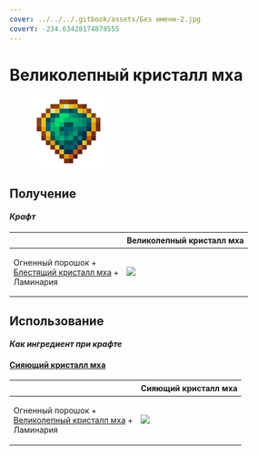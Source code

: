 ```yaml
---
cover: ../../../.gitbook/assets/Без имени-2.jpg
coverY: -234.63428174878555
---
```


# Великолепный кристалл мха

<figure><img src="../../../.gitbook/assets/moss_gem_4_128.png" alt=""><figcaption></figcaption></figure>

## Получение

#### _Крафт_

| ㅤ                                                                                              | Великолепный кристалл мха                      |
| ---------------------------------------------------------------------------------------------- | ---------------------------------------------- |
| <p>Огненный порошок +<br><a href="moss_gem_3.md">Блестящий кристалл мха</a> +<br>Ламинария</p> | ![](../../../.gitbook/assets/moss\_gem\_4.png) |

## Использование

#### _Как ингредиент при крафте_

#### [Сияющий кристалл мха](moss\_gem\_5.md)

| ㅤ                                                                                                 | Сияющий кристалл мха                           |
| ------------------------------------------------------------------------------------------------- | ---------------------------------------------- |
| <p>Огненный порошок +<br><a href="moss_gem_4.md">Великолепный кристалл мха</a> +<br>Ламинария</p> | ![](../../../.gitbook/assets/moss\_gem\_5.png) |
